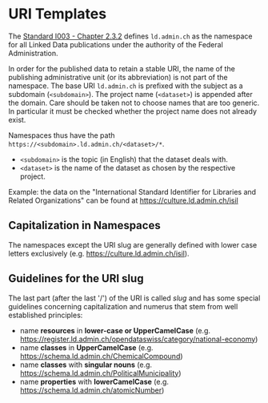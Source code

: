 # URI Templates

The [Standard I003 - Chapter 2.3.2](https://www.bk.admin.ch/bk/de/home/digitale-transformation-ikt-lenkung/ikt-vorgaben/standards/i003-domain_name_system_dns.html) defines `ld.admin.ch` as the namespace for all Linked Data publications under the authority of the Federal Administration.

In order for the published data to retain a stable URI, the name of the publishing administrative unit (or its abbreviation) is not part of the namespace. The base URI `ld.admin.ch` is prefixed with the subject as a subdomain (`<subdomain>`). The project name (`<dataset>`) is appended after the domain. Care should be taken not to choose names that are too generic. In particular it must be checked whether the project name does not already exist.

Namespaces thus have the path `https://<subdomain>.ld.admin.ch/<dataset>/*`.

* `<subdomain>` is the topic (in English) that the dataset deals with.
* `<dataset>` is the name of the dataset as chosen by the respective project.

Example: the data on the "International Standard Identifier for Libraries and Related Organizations" can be found at https://culture.ld.admin.ch/isil

## Capitalization in Namespaces

The namespaces except the URI slug are generally defined with lower case letters exclusively (e.g. https://culture.ld.admin.ch/isil).

## Guidelines for the URI slug

The last part (after the last '/') of the URI is called *slug* and has some special guidelines concerning capitalization and numerus that stem from well established principles:

* name **resources** in **lower-case or UpperCamelCase** (e.g. https://register.ld.admin.ch/opendataswiss/category/national-economy)
* name **classes** in **UpperCamelCase** (e.g. https://schema.ld.admin.ch/ChemicalCompound)
* name **classes** with **singular nouns** (e.g. https://schema.ld.admin.ch/PoliticalMunicipality)
* name **properties** with **lowerCamelCase** (e.g. https://schema.ld.admin.ch/atomicNumber)
